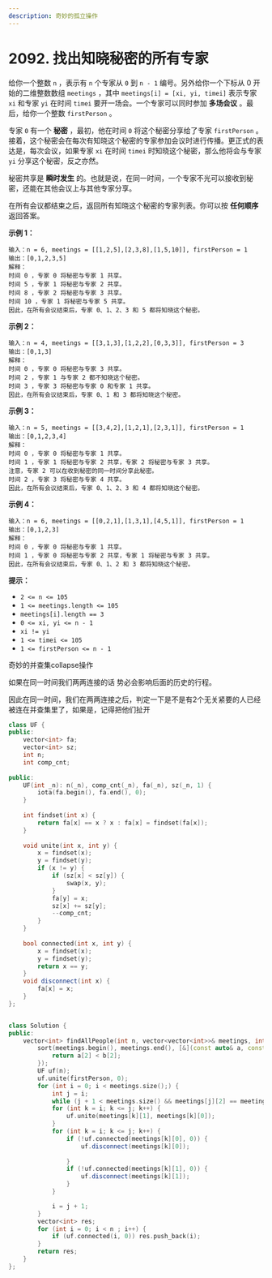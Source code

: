 ```yaml
---
description: 奇妙的孤立操作
---
```


# 2092. 找出知晓秘密的所有专家

给你一个整数 `n` ，表示有 `n` 个专家从 `0` 到 `n - 1` 编号。另外给你一个下标从 0 开始的二维整数数组 `meetings` ，其中 `meetings[i] = [xi, yi, timei]` 表示专家 `xi` 和专家 `yi` 在时间 `timei` 要开一场会。一个专家可以同时参加 **多场会议** 。最后，给你一个整数 `firstPerson` 。

专家 `0` 有一个 **秘密** ，最初，他在时间 `0` 将这个秘密分享给了专家 `firstPerson` 。接着，这个秘密会在每次有知晓这个秘密的专家参加会议时进行传播。更正式的表达是，每次会议，如果专家 `xi` 在时间 `timei` 时知晓这个秘密，那么他将会与专家 `yi` 分享这个秘密，反之亦然。

秘密共享是 **瞬时发生** 的。也就是说，在同一时间，一个专家不光可以接收到秘密，还能在其他会议上与其他专家分享。

在所有会议都结束之后，返回所有知晓这个秘密的专家列表。你可以按 **任何顺序** 返回答案。

&#x20;

**示例 1：**

```
输入：n = 6, meetings = [[1,2,5],[2,3,8],[1,5,10]], firstPerson = 1
输出：[0,1,2,3,5]
解释：
时间 0 ，专家 0 将秘密与专家 1 共享。
时间 5 ，专家 1 将秘密与专家 2 共享。
时间 8 ，专家 2 将秘密与专家 3 共享。
时间 10 ，专家 1 将秘密与专家 5 共享。
因此，在所有会议结束后，专家 0、1、2、3 和 5 都将知晓这个秘密。
```

**示例 2：**

```
输入：n = 4, meetings = [[3,1,3],[1,2,2],[0,3,3]], firstPerson = 3
输出：[0,1,3]
解释：
时间 0 ，专家 0 将秘密与专家 3 共享。
时间 2 ，专家 1 与专家 2 都不知晓这个秘密。
时间 3 ，专家 3 将秘密与专家 0 和专家 1 共享。
因此，在所有会议结束后，专家 0、1 和 3 都将知晓这个秘密。
```

**示例 3：**

```
输入：n = 5, meetings = [[3,4,2],[1,2,1],[2,3,1]], firstPerson = 1
输出：[0,1,2,3,4]
解释：
时间 0 ，专家 0 将秘密与专家 1 共享。
时间 1 ，专家 1 将秘密与专家 2 共享，专家 2 将秘密与专家 3 共享。
注意，专家 2 可以在收到秘密的同一时间分享此秘密。
时间 2 ，专家 3 将秘密与专家 4 共享。
因此，在所有会议结束后，专家 0、1、2、3 和 4 都将知晓这个秘密。
```

**示例 4：**

```
输入：n = 6, meetings = [[0,2,1],[1,3,1],[4,5,1]], firstPerson = 1
输出：[0,1,2,3]
解释：
时间 0 ，专家 0 将秘密与专家 1 共享。
时间 1 ，专家 0 将秘密与专家 2 共享，专家 1 将秘密与专家 3 共享。
因此，在所有会议结束后，专家 0、1、2 和 3 都将知晓这个秘密。
```

&#x20;

**提示：**

* `2 <= n <= 105`
* `1 <= meetings.length <= 105`
* `meetings[i].length == 3`
* `0 <= xi, yi <= n - 1`
* `xi != yi`
* `1 <= timei <= 105`
* `1 <= firstPerson <= n - 1`

奇妙的并查集collapse操作

如果在同一时间我们两两连接的话 势必会影响后面的历史的行程。

因此在同一时间，我们在两两连接之后，判定一下是不是有2个无关紧要的人已经被连在并查集里了，如果是，记得把他们扯开

```cpp
class UF {
public:
    vector<int> fa;
    vector<int> sz;
    int n;
    int comp_cnt;
    
public:
    UF(int _n): n(_n), comp_cnt(_n), fa(_n), sz(_n, 1) {
        iota(fa.begin(), fa.end(), 0);
    }
    
    int findset(int x) {
        return fa[x] == x ? x : fa[x] = findset(fa[x]);
    }
    
    void unite(int x, int y) {
        x = findset(x);
        y = findset(y);
        if (x != y) {
            if (sz[x] < sz[y]) {
                swap(x, y);
            }
            fa[y] = x;
            sz[x] += sz[y];
            --comp_cnt;
        }
    }
    
    bool connected(int x, int y) {
        x = findset(x);
        y = findset(y);
        return x == y;
    }
    void disconnect(int x) {
        fa[x] = x;
    }
};


class Solution {
public:
    vector<int> findAllPeople(int n, vector<vector<int>>& meetings, int firstPerson) {
        sort(meetings.begin(), meetings.end(), [&](const auto& a, const auto& b) {
            return a[2] < b[2];
        });
        UF uf(n);
        uf.unite(firstPerson, 0);
        for (int i = 0; i < meetings.size();) {
            int j = i;
            while (j + 1 < meetings.size() && meetings[j][2] == meetings[j+1][2]) j++;
            for (int k = i; k <= j; k++) {
                uf.unite(meetings[k][1], meetings[k][0]); 
            }
            for (int k = i; k <= j; k++) {
                if (!uf.connected(meetings[k][0], 0)) {
                    uf.disconnect(meetings[k][0]);
                    
                }
                if (!uf.connected(meetings[k][1], 0)) {
                    uf.disconnect(meetings[k][1]);
                }          
            }

            i = j + 1;
        }
        vector<int> res;
        for (int i = 0; i < n ; i++) {
            if (uf.connected(i, 0)) res.push_back(i);
        }
        return res;
    }
};
```
